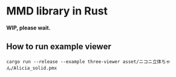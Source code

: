 # MMD library in Rust

**WIP, please wait.**

## How to run example viewer

```
cargo run --release --example three-viewer asset/ニコニ立体ちゃん/Alicia_solid.pmx
```
